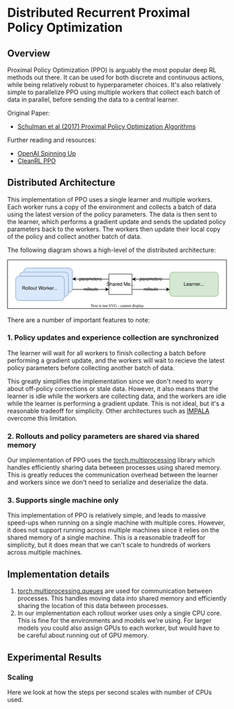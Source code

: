 # Distributed Recurrent Proximal Policy Optimization

## Overview

Proximal Policy Optimization (PPO) is arguably the most popular deep RL methods out there. It can be used for both discrete and continuous actions, while being relatively robust to hyperparameter choices. It's also relatively simple to parallelize PPO using multiple workers that collect each batch of data in parallel, before sending the data to a central learner.

Original Paper:

- [Schulman et al (2017) Proximal Policy Optimization Algorithms](https://arxiv.org/abs/1707.06347)

Further reading and resources:

- [OpenAI Spinning Up](https://spinningup.openai.com/en/latest/algorithms/ppo.html)
- [CleanRL PPO](https://docs.cleanrl.dev/rl-algorithms/ppo/)


## Distributed Architecture

This implementation of PPO uses a single learner and multiple workers. Each worker runs a copy of the environment and collects a batch of data using the latest version of the policy parameters. The data is then sent to the learner, which performs a gradient update and sends the updated policy parameters back to the workers. The workers then update their local copy of the policy and collect another batch of data.

The following diagram shows a high-level of the distributed architecture:

![Distributed PPO Architecture](figures/distributed_ppo_architecture.svg)

There are a number of important features to note:

### 1. Policy updates and experience collection are synchronized

The learner will wait for all workers to finish collecting a batch before performing a gradient update, and the workers will wait to recieve the latest policy parameters before collecting another batch of data. 

This greatly simplifies the implementation since we don't need to worry about off-policy corrections or stale data. However, it also means that the learner is idle while the workers are collecting data, and the workers are idle while the learner is performing a gradient update. This is not ideal, but it's a reasonable tradeoff for simplicity. Other architectures such as [IMPALA](http://proceedings.mlr.press/v80/espeholt18a/espeholt18a.pdf) overcome this limitation.

### 2. Rollouts and policy parameters are shared via shared memory

Our implementation of PPO uses the [torch.multiprocessing](https://pytorch.org/docs/stable/multiprocessing.html) library which handles efficiently sharing data between processes using shared memory. This is greatly reduces the communication overhead between the learner and workers since we don't need to serialize and deserialize the data.

### 3. Supports single machine only

This implementation of PPO is relatively simple, and leads to massive speed-ups when running on a single machine with multiple cores. However, it does not support running across multiple machines since it relies on the shared memory of a single machine. This is a reasonable tradeoff for simplicity, but it does mean that we can't scale to hundreds of workers across multiple machines.


## Implementation details

1. [torch.multiprocessing.queues](https://pytorch.org/docs/stable/multiprocessing.html) are used for communication between processes. This handles moving data into shared memory and efficiently sharing the location of this data between processes.
2. In our implementation each rollout worker uses only a single CPU core. This is fine for the environments and models we're using. For larger models you could also assign GPUs to each worker, but would have to be careful about running out of GPU memory.


## Experimental Results

### Scaling

Here we look at how the steps per second scales with number of CPUs used.



